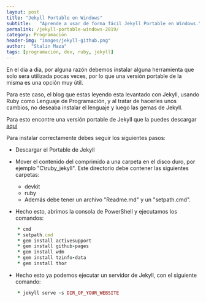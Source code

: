 ```yaml
---
layout: post
title: "Jekyll Portable en Windows"
subtitle:   "Aprende a usar de forma fácil Jekyll Portable en Windows."
permalink: /jekyll-portable-windows-2019/
category: Programación
header-img: "images/jekyll-github.png"
author:  "Stalin Maza"
tags: [programación, dev, ruby, jekyll]
---
```


En el dia a dia, por alguna razón debemos instalar alguna herramienta que solo sera utilizada pocas veces, por lo que una versión portable de la misma es una opción muy útil.

Para este caso, el blog que estas leyendo esta levantado con Jekyll, usando Ruby como Lenguaje de Programación, y al tratar de hacerles unos cambios, no deseaba instalar el lenguaje y luego las gemas de Jekyll.

Para esto encontre una versión portable de Jekyll que la puedes descargar <a href="http://yinlinhu.tech/2018/01/19/portable-jekyll.html" target="_blank">aquí</a>

Para instalar correctamente debes seguir los siguientes pasos:

* Descargar el Portable de Jekyll

* Mover el contenido del comprimido a una carpeta en el disco duro, por ejemplo "C\ruby_jekyll". Este directorio debe contener las siguientes carpetas:

    * devkit
    * ruby
    * Además debe tener un archivo "Readme.md" y un "setpath.cmd".

* Hecho esto, abrimos la consola de PowerShell y ejecutamos los comandos:

```ruby
    * cmd
    * setpath.cmd
    * gem install activesupport
    * gem install github-pages
    * gem install wdm
    * gem install tzinfo-data
    * gem install thor
```
* Hecho esto ya podemos ejecutar un servidor de Jekyll, con el siguiente comando:

```ruby
    * jekyll serve -s DIR_OF_YOUR_WEBSITE
```